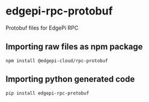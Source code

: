 # edgepi-rpc-protobuf
Protobuf files for EdgePi RPC

## Importing raw files as npm package
```
npm install @edgepi-cloud/rpc-protobuf
```

## Importing python generated code
```
pip install edgepi-rpc-protobuf
```

